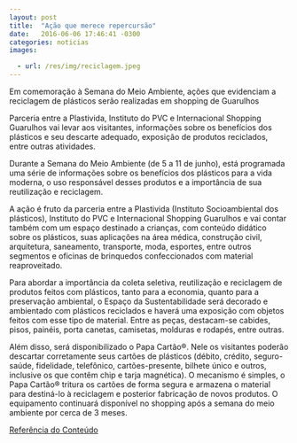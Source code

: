 ```yaml
---
layout: post
title:  "Ação que merece repercursão"
date:   2016-06-06 17:46:41 -0300
categories: noticias
images:

  - url: /res/img/reciclagem.jpeg
---
```



Em comemoração à Semana do Meio Ambiente, ações que evidenciam a reciclagem de plásticos serão realizadas em shopping de Guarulhos

Parceria entre a Plastivida, Instituto do PVC e Internacional Shopping Guarulhos vai levar aos visitantes, informações sobre os benefícios dos plásticos e seu descarte adequado, exposição de produtos reciclados, entre outras atividades.

Durante a Semana do Meio Ambiente (de 5 a 11 de junho), está programada uma série de
 informações sobre os benefícios dos plásticos para a vida moderna, o uso responsável desses produtos e a importância de sua reutilização e reciclagem.

A ação é fruto da parceria entre a Plastivida (Instituto Socioambiental dos plásticos), Instituto do PVC e Internacional Shopping Guarulhos e vai contar também com um espaço destinado a crianças, com conteúdo didático sobre os plásticos, suas aplicações na área médica, construção civil, arquitetura, saneamento, transporte, moda, esportes, entre outros segmentos e oficinas de brinquedos confeccionados com material reaproveitado.

Para abordar a importância da coleta seletiva, reutilização e reciclagem de produtos feitos com plásticos, tanto para a economia, quanto para a preservação ambiental, o Espaço da Sustentabilidade será decorado e ambientado com plásticos reciclados e haverá uma exposição com objetos feitos com esse tipo de material. Entre as peças, destacam-se cabides, pisos, painéis, porta canetas, camisetas, molduras e rodapés, entre outras.

Além disso, será disponibilizado o Papa Cartão®. Nele os visitantes poderão descartar corretamente seus cartões de plásticos (débito, crédito, seguro-saúde, fidelidade, telefônico, cartões-presente, bilhete único e outros, inclusive os que contêm chip e tarja magnética). O mecanismo é simples, o Papa Cartão® tritura os cartões de forma segura e armazena o material para destiná-lo à reciclagem e posterior fabricação de novos produtos. O equipamento continuará disponível no shopping após a semana do meio ambiente por cerca de 3 meses.

[Referência do Conteúdo][72cda7d5]

  [72cda7d5]: http://www.ale.am.gov.br/2016/06/01/ministro-do-desenvolvimento-e-industria-vem-a-manaus-tratar-sobre-a-zfm/ "Referência do Conteúdo"
